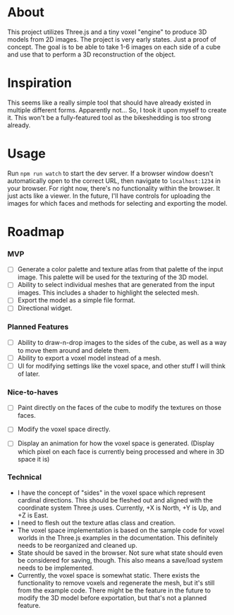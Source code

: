 # About
This project utilizes Three.js and a tiny voxel "engine" to produce 3D models from 2D images. The project is very early states. Just a proof of concept. The goal is to be able to take 1-6 images on each side of a cube and use that to perform a 3D reconstruction of the object.

# Inspiration
This seems like a really simple tool that should have already existed in multiple different forms. Apparently not...
So, I took it upon myself to create it.
This won't be a fully-featured tool as the bikeshedding is too strong already.

# Usage
Run `npm run watch` to start the dev server. If a browser window doesn't automatically open to the correct URL, then navigate to `localhost:1234` in your browser.
For right now, there's no functionality within the browser. It just acts like a viewer.
In the future, I'll have controls for uploading the images for which faces and methods for selecting and exporting the model.

# Roadmap
### MVP
- [ ] Generate a color palette and texture atlas from that palette of the input image.
    This palette will be used for the texturing of the 3D model.
- [ ] Ability to select individual meshes that are generated from the input images.
    This includes a shader to highlight the selected mesh.
- [ ] Export the model as a simple file format.
- [ ] Directional widget.

### Planned Features
- [ ] Ability to draw-n-drop images to the sides of the cube, as well as a way to move them around and delete them.
- [ ] Ability to export a voxel model instead of a mesh.
- [ ] UI for modifying settings like the voxel space, and other stuff I will think of later.

### Nice-to-haves
- [ ] Paint directly on the faces of the cube to modify the textures on those faces.
- [ ] Modify the voxel space directly.
- [ ] Display an animation for how the voxel space is generated. (Display which pixel on each face is currently being processed and where in 3D space it is)


### Technical
- I have the concept of "sides" in the voxel space which represent cardinal directions. This should be fleshed out and aligned with the coordinate system Three.js uses. Currently, +X is North, +Y is Up, and +Z is East.
- I need to flesh out the texture atlas class and creation.
- The voxel space implementation is based on the sample code for voxel worlds in the Three.js examples in the documentation. This definitely needs to be reorganized and cleaned up.
- State should be saved in the browser. Not sure what state should even be considered for saving, though. This also means a save/load system needs to be implemented.
- Currently, the voxel space is somewhat static. There exists the functionality to remove voxels and regenerate the mesh, but it's still from the example code. There might be the feature in the future to modify the 3D model before exportation, but that's not a planned feature.